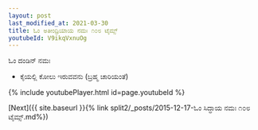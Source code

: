 ```yaml
---
layout: post
last_modified_at: 2021-03-30
title: ಓಂ ಅತೀಂದ್ರಿಯಾಯ ನಮಃ ೧೦೮ ಟೈಮ್ಸ್
youtubeId: V9ikqVxnuOg
---
```

 
 
 ಓಂ ದಂಡಿನ್ ನಮಃ  
 
 -  ಕೈಯಲ್ಲಿ ಕೋಲು ಇರುವವನು (ಬ್ರಹ್ಮ ಚಾರಿಯಂತೆ) 
 
  
 
  
 
 
 
 
 
 


{% include youtubePlayer.html id=page.youtubeId %}
 
[Next]({{ site.baseurl }}{% link  split2/_posts/2015-12-17-ಓಂ ಸಿದ್ಧಾಯ ನಮಃ ೧೦೮ ಟೈಮ್ಸ್.md%})
 

